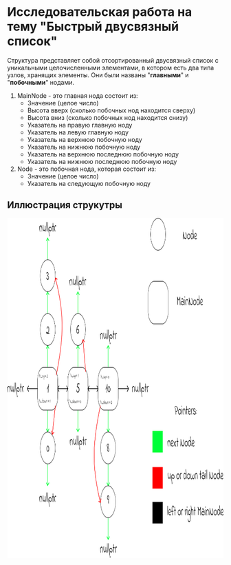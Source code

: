 # Исследовательская работа на тему "Быстрый двусвязный список"
Структура представляет собой отсортированный двусвязный список с уникальными целочисленными элементами, в котором есть два типа узлов, хранящих элементы.
Они были названы "**главными**" и "**побочными**" нодами.
1) MainNode - это главная нода состоит из:
   * Значение (целое число)
   * Высота вверх (сколько побочных нод находится сверху)
   * Высота вниз (сколько побочных нод находится снизу)
   * Указатель на правую главную ноду
   * Указатель на левую главную ноду
   * Указатель на верхнюю побочную ноду
   * Указатель на нижнюю побочную ноду
   * Указатель на верхнюю последнюю побочную ноду
   * Указатель на нижнюю последнюю побочную ноду
2) Node - это побочная нода, которая состоит из:
   * Значение (целое число)
   * Указатель на следующую побочную ноду

## Иллюстрация струкутры
<p align="center">
  <img src="https://github.com/Qcsteeven/FastLinkedList/blob/main/fll.png" height=789>
</p>


